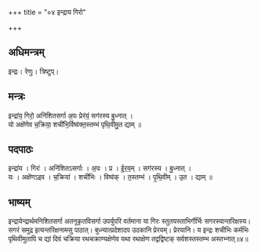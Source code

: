 +++
title = "०४ इन्द्राय गिरो"

+++
## अधिमन्त्रम्
इन्द्रः। रेणुः। त्रिष्टुप्।

## मन्त्रः
इन्द्रा॑य॒ गिरो॒ अनि॑शितसर्गा अ॒पः प्रेर॑यं॒ सग॑रस्य बु॒ध्नात् ।  
यो अक्षे॑णेव च॒क्रिया॒ शची॑भि॒र्विष्व॑क्त॒स्तम्भ॑ पृथि॒वीमु॒त द्याम् ॥

## पदपाठः
इन्द्रा॑य । गिरः॑ । अनि॑शितऽसर्गाः । अ॒पः । प्र । ई॒र॒य॒म् । सग॑रस्य । बु॒ध्नात् ।  
यः । अक्षे॑णऽइव । च॒क्रिया॑ । शची॑भिः । विष्व॑क् । त॒स्तम्भ॑ । पृ॒थि॒वीम् । उ॒त । द्याम् ॥

## भाष्यम्
इन्द्रायेन्द्रार्थमनिशितसर्गा अतनूकृतविसर्गा उपर्युपरि वर्तमाना या गिरः स्तुतयस्ताभिर्गीर्भिः सगरस्यान्तरिक्षस्य। सगरं समुद्र इत्यन्तरिक्षनामसु पाठात्। बुध्न्यात्प्रदेशादप उदकानि प्रेरयम्। प्रेरयानि। य इन्द्रः शचीभिः कर्मभिः पृथिवीमुतापि च द्यां दिवं चक्रिया रथचक्राण्यक्षेणेव यथा रथाक्षेण तद्वद्विष्टक् सर्वशस्तस्तम्भ अस्तभ्नात्॥४॥